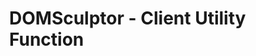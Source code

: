 # DOMSculptor - Client Utility Function

<html lang="en">
<head>
    <meta charset="UTF-8">
    <meta name="viewport" content="width=device-width, initial-scale=1.0">
    <title>Document</title>
	<script type="module" src="https://cdn.jsdelivr.net/npm/domsculptor/src/index.js"></script>
</head>
<style>
    body{
        margin: 0;
    }
</style>
<body>
    <script>
        class Test extends App{
            constructor(){
                super();
                this.navbar();
                this.content();
                this.footer();
            }
            navbar(){
                let nav = this.create('nav',document.body);
                nav.setStyle('display','flex');
                nav.setStyle('justify-content','center');

                let items = [
                    {name:'Home',value:'./'},
                    {name:'Register',value:'./'},
                    {name:'Login',value:'./'},
                    {name:'About',value:'./'},
                ];
                items.forEach(item=>{
                    let li = nav.createChild('li');
                    li.setStyle('list-style','none');
                    li.setStyle('padding','1%');
                    let a = li.createChild('a');
                    a.setText( item.name );
                    a.setAttribute('href',item.value);
                    a.setStyle('text-decoration','none');
                });
            }
            content(){
                let div = this.create('div',document.body);
                // div.setStyle('display','flex');
                // div.setStyle('width','100%');
                // div.setStyle('height','85%');

                let p = div.createChild('p');
                p.setText('TEXT');
            }
            footer(){
                let div = this.create('div',document.body);
                div.setStyle('display','flex');
                div.setStyle('justify-content','center');

                let p = div.createChild('p');
                p.setText('@Copyright Robert');
            }
        }
        window.onload = ()=>{
            let test = new Test();
        }
    </script>
</body>
</html>